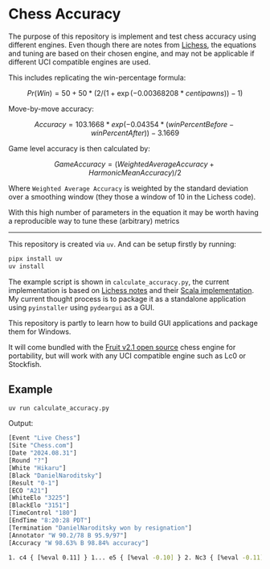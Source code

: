 # Chess Accuracy

The purpose of this repository is implement and test chess accuracy using different engines. Even though there are notes from [Lichess](https://lichess.org/page/accuracy), the equations and tuning are based on their chosen engine, and may not be applicable if different UCI compatible engines are used. 

This includes replicating the win-percentage formula:

$$
Pr(Win) = 50 + 50 * (2 / (1 + \exp(-0.00368208 * centipawns)) - 1)
$$

Move-by-move accuracy:

$$
Accuracy = 103.1668 * exp(-0.04354 * (winPercentBefore - winPercentAfter)) - 3.1669
$$

Game level accuracy is then calculated by:

$$
Game Accuracy = (Weighted Average Accuracy + Harmonic Mean Accuracy)/2
$$

Where `Weighted Average Accuracy` is weighted by the standard deviation over a smoothing window (they those a window of 10 in the Lichess code). 

With this high number of parameters in the equation it may be worth having a reproducible way to tune these (arbitrary) metrics

---

This repository is created via `uv`. And can be setup firstly by running:

```sh
pipx install uv
uv install
```

The example script is shown in `calculate_accuracy.py`, the current implementation is based on [Lichess notes](https://lichess.org/page/accuracy) and their [Scala implementation](https://github.com/lichess-org/lila/blob/master/modules/analyse/src/main/AccuracyPercent.scala#L38-L44). My current thought process is to package it as a standalone application using `pyinstaller` using `pydeargui` as a GUI. 

This repository is partly to learn how to build GUI applications and package them for Windows.

It will come bundled with the [Fruit v2.1 open source](https://github.com/Warpten/Fruit-2.1) chess engine for portability, but will work with any UCI compatible engine such as Lc0 or Stockfish.

## Example

```sh
uv run calculate_accuracy.py
```

Output:

```sh
[Event "Live Chess"]
[Site "Chess.com"]
[Date "2024.08.31"]
[Round "?"]
[White "Hikaru"]
[Black "DanielNaroditsky"]
[Result "0-1"]
[ECO "A21"]
[WhiteElo "3225"]
[BlackElo "3151"]
[TimeControl "180"]
[EndTime "8:20:28 PDT"]
[Termination "DanielNaroditsky won by resignation"]
[Annotator "W 90.2/78 B 95.9/97"]
[Accuracy "W 98.63% B 98.84% accuracy"]

1. c4 { [%eval 0.11] } 1... e5 { [%eval -0.10] } 2. Nc3 { [%eval -0.11] } 2... Bb4 { [%eval 0.13] } 3. g3 { [%eval -0.37] } 3... Bxc3 { [%eval -0.23] } 4. bxc3 { [%eval -0.07] } 4... d6 { [%eval 0.05] } 5. Bg2 { [%eval 0.07] } 5... Nf6 { [%eval 0.00] } 6. d3 { [%eval -0.04] } 6... O-O { [%eval -0.01] } 7. Nf3 { [%eval -0.13] } 7... Re8 { [%eval 0.07] } 8. O-O { [%eval 0.10] } 8... e4 { [%eval 0.02] } 9. Nd4 { [%eval 0.08] } 9... Nbd7 { [%eval 0.27] } 10. h3 { [%eval -0.04] } 10... Nc5 { [%eval -0.01] } 11. Be3 { [%eval -0.05] } 11... Bd7 { [%eval -0.17] } 12. Nb3 { [%eval -0.04] } 12... Na4 { [%eval 0.00] } 13. Qd2 { [%eval -0.04] } 13... c5 { [%eval 0.00] } 14. Rae1 { [%eval 0.00] } 14... Bc6 { [%eval -0.09] } 15. Qc2 { [%eval -0.24] } 15... h6 { [%eval -0.07] } 16. Kh2 { [%eval -0.39] } 16... exd3 { [%eval -0.41] } 17. exd3 { [%eval -0.45] } 17... Bxg2 { [%eval -0.41] } 18. Kxg2 { [%eval -0.39] } 18... Qd7 { [%eval -0.42] } 19. f3 { [%eval -0.52] } 19... Re6 { [%eval -0.57] } 20. Nd2 { [%eval -0.49] } 20... Rae8 { [%eval -0.18] } 21. Ne4 { [%eval -0.27] } 21... d5 { [%eval 0.00] } 22. Nxf6+ { [%eval 0.04] } 22... gxf6 { [%eval -0.06] } 23. Bf2 { [%eval -0.03] } 23... Rxe1 { [%eval -0.06] } 24. Rxe1 { [%eval -0.08] } 24... Rxe1 { [%eval -0.10] } 25. Bxe1 { [%eval -0.10] } 25... dxc4 { [%eval -0.12] } 26. dxc4 { [%eval -0.12] } 26... Nb6 { [%eval 0.12] } 27. Bf2 { [%eval 0.14] } 27... Nxc4 { [%eval 0.04] } 28. Bxc5 { [%eval 0.00] } 28... b6 { [%eval 0.00] } 29. Bd4 { [%eval -3.04] } 29... Qxd4 { [%eval -3.16] } 0-1
```

